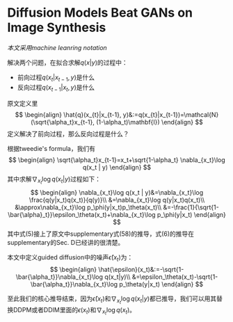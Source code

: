 # Diffusion Models Beat GANs on Image Synthesis

*本文采用machine leanring notation*


解决两个问题，在拟合求解$q(x|y)$的过程中：
- 前向过程$q(x_{t}|x_{t-1},y)$是什么
- 反向过程$q(x_{t-1}|x_t, y)$是什么

原文定义里
$$
\begin{align}
\hat{q}(x_{t}|x_{t-1}, y)&:=q(x_{t}|x_{t-1})=\mathcal{N}(\sqrt{\alpha_t}x_{t-1}, (1-\alpha_t)\mathbf{I})
\end{align}
$$
定义解决了前向过程，那么反向过程是什么？

根据tweedie's formula，我们有
$$
\begin{align}
\sqrt{\alpha_t}x_{t-1}=x_t+\sqrt{1-\alpha_t} \nabla_{x_t}\log q(x_t | y)
\end{align}
$$
其中求解$\nabla_{x_t}\log q(x_t | y)$过程如下：
$$
\begin{align}
\nabla_{x_t}\log q(x_t | y)&=\nabla_{x_t}\log \frac{q(y|x_t)q(x_t)}{q(y)}\\
&=\nabla_{x_t}\log q(y|x_t)q(x_t)\\
&\approx\nabla_{x_t}\log p_\phi(y|x_t)p_\theta(x_t)\\
&=-\frac{1}{\sqrt{1-\bar{\alpha}_t}}\epsilon_\theta(x_t)+\nabla_{x_t}\log p_\phi(y|x_t)
\end{align}
$$
其中式(5)接上了原文中supplementary式(58)的推导，式(6)的推导在supplementary的Sec. D已经讲的很清楚。

本文中定义guided diffusion中的噪声$\hat{\epsilon}(x_t)$为：
$$
\begin{align}
\hat{\epsilon}(x_t)&:=-\sqrt{1-\bar{\alpha_t}}\nabla_{x_t}\log q(x_t|y)\\
&=\epsilon_\theta(x_t)-\sqrt{1-\bar{\alpha_t}}\nabla_{x_t}\log p_\theta(y|x_t)
\end{align}
$$

至此我们的核心推导结束，因为$\hat{\epsilon}(x_t)$和$\nabla_{x_t}\log q(x_t|y)$都已推导，我们可以用其替换DDPM或者DDIM里面的$\epsilon(x_t)$和$\nabla_{x_t}\log q(x_t)$。


<!-- ### Reference

首先定义Conditional Markovian noising process $\hat{q}$，并且假设给定任意图片$x_0$，它的label $y$是已知的：
$$
\begin{align}
\hat{q}(x_0)&:=q(x_0)\\
\hat{q}(y|x_0)&:=\text{Known labels per sample}\\
\hat{q}(x_{t+1}|x_t, y)&:=q(x_{t+1}|x_t)\\
\hat{q}(x_{1:T}|x_0, y)&:=\prod_{t=1}^T \hat{q}(x_t|x_{t-1},y)
\end{align}
$$

证明$\hat{q}(x_{t+1}|x_t,y)=\hat{q}(x_{t+1}|x_t)$，即Conditional Markovian noising process $\hat{q}$的前向过程和$y$无关：

证明$\hat{q}(x_{1:T}|x_0)=q(x_{1:T}|x_0)$：

证明$\hat{q}(x_t)=q(x_t)$：

证明$\hat{q}(y|x_t, x_{t+1})=\hat{q}(y|x_t)$：

求反向过程$\hat{q}(x_t| x_{t+1}, y)$：
$$
\begin{align}
\hat{q}(x_t|x_{t+1},y)&=\frac{\hat{q}(x_t, x_{t+1},y)}{\hat{q}(x_{t+1}, y)}\\
&=\frac{\hat{q}(x_t,x_{t+1},y)}{\hat{q}(y|x_{t+1})\hat{q}(x_{t+1})}\\
&=\frac{\hat{q}(x_t|x_{t+1})\hat{q}(y|x_t, x_{t+1})\hat{q}(x_{t+1})}{\hat{q}(y|x_{t+1})\hat{q}(x_{t+1})}\\
&=\frac{\hat{q}(x_t|x_{t+1})\hat{q}(y|x_t, x_{t+1})}{\hat{q}(y|x_{t+1})}\\
&=\frac{\hat{q}(x_t|x_{t+1})\hat{q}(y|x_t)}{\hat{q}(y|x_{t+1})}\\
&=\frac{q(x_t|x_{t+1})\hat{q}(y|x_t)}{\hat{q}(y|x_{t+1})}
\end{align}
$$
其中$\hat{q}(y|x_{t+1})$是常数，$q(x_t|x_{t+1})$已经被$p_\theta(x_t|x_{t+1})$拟合，只有$\hat{q}(y|x_t)$未知。我们只需要通过给$x_t$分配标签$y$的方式训练$p_\phi(y|x_t)$就可以完成$\hat{q}(y|x_t)$的拟合。这种情况下我们只需要从$Zp_\theta(x_t|x_{t+1})p_\phi(y|x_t)$中进行采样就可以完成反向过程。

### 反向过程采样
如何采样$p_\theta(x_t|x_{t+1})p_\phi(y|x_t)$？

已知$p_\phi(x_t|x_{t+1})$

$$
\begin{align}
p_\theta(x_t|x_{t+1})&=\mathcal{N}(\mu, \Sigma)=\sqrt{\frac{1}{(2\pi)^n\text{det}(\Sigma)}}\exp\left(-\frac{1}{2}(x-\mu)^T\Sigma^{-1}(x-\mu)\right)\\
\log p_\theta(x_t|x_{t+1})&=-\frac{1}{2}(x_t-\mu)^T\Sigma^{-1}(x_t-\mu)+C
\end{align}
$$

对于$\hat{q}(y|x_t)$，作者采用了在$x=\mu$泰勒展开的方式拟合$p_\phi(y|x_t)$（可以这么做的前置条件我还没看懂）：
$$
\begin{align}
\log p_\phi(y|x)&\approx \log p_\phi(y|x_t)|_{x_t=\mu}+(x_t-\mu)\nabla_{x_t}\log p_\phi(y|x_t)|_{x_t=\mu}\\
&=(x_t-\mu)g+C_1
\end{align}
$$
这里$g=\nabla_{x_t}\log p_\phi(y|x_t)|_{x_t=\mu}$，所以
$$
\begin{aligned}
\log (p_\theta(x_t|x_{t+1})p_\phi(y|x_t))&\approx-\frac{1}{2}(x_t-\mu)^T\Sigma^{-1}(x_t-\mu)+(x_t-\mu)g+C_2\\
&=-\frac{1}{2}(x_t-\mu-\Sigma g)^T\Sigma^{-1}(x_t-\mu-\Sigma g)+\frac{1}{2}g^T\Sigma g+C_2\\
&=-\frac{1}{2}(x_t-\mu-\Sigma g)^T\Sigma^{-1}(x_t-\mu-\Sigma g)+C_3\\
&=\log p(z)+C_4,\ z\sim \mathcal{N}(\mu+\Sigma g, \Sigma)
\end{aligned}
$$ -->

